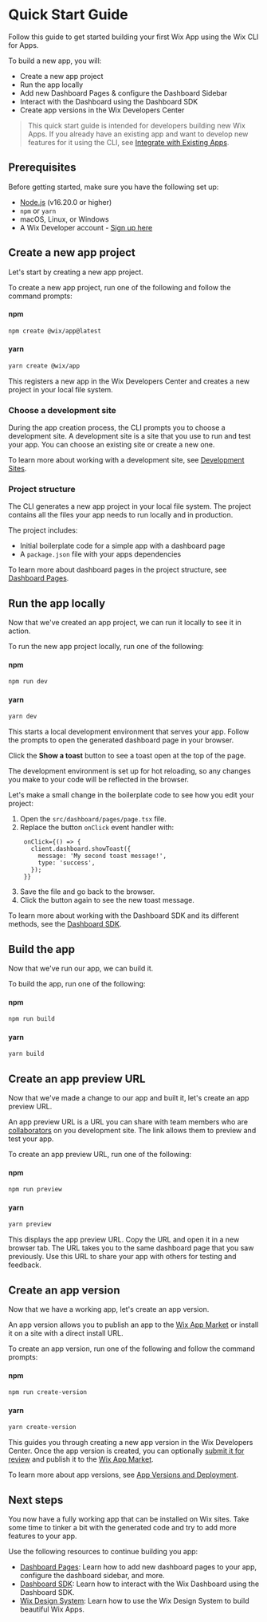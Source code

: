 # Quick Start Guide

Follow this guide to get started building your first Wix App using the Wix CLI for Apps.

To build a new app, you will:

- Create a new app project
- Run the app locally
- Add new Dashboard Pages & configure the Dashboard Sidebar
- Interact with the Dashboard using the Dashboard SDK
- Create app versions in the Wix Developers Center

> This quick start guide is intended for developers building new Wix Apps. If you already have an existing app and want to develop new features for it using the CLI, see [Integrate with Existing Apps](../workflow/integrate_with_existing_apps.md).

## Prerequisites

Before getting started, make sure you have the following set up:

- [Node.js](https://nodejs.org/en/) (v16.20.0 or higher)
- `npm` or `yarn`
- macOS, Linux, or Windows
- A Wix Developer account - [Sign up here](https://users.wix.com/signin?loginDialogContext=signup&referralInfo=HEADER&postLogin=https:%2F%2Fdev.wix.com%2Fdc3%2Fmy-apps&postSignUp=https:%2F%2Fdev.wix.com%2Fdc3%2Fmy-apps&forceRender=true)

## Create a new app project

Let's start by creating a new app project.

To create a new app project, run one of the following and follow the command prompts:

#### npm

```bash
npm create @wix/app@latest
```

#### yarn

```bash
yarn create @wix/app
```

This registers a new app in the Wix Developers Center and creates a new project in your local file system.

### Choose a development site

During the app creation process, the CLI prompts you to choose a development site. A development site is a site that you use to run and test your app. You can choose an existing site or create a new one.

To learn more about working with a development site, see [Development Sites](../workflow/development_sites.md).

### Project structure

The CLI generates a new app project in your local file system. The project contains all the files your app needs to run locally and in production.

The project includes:

- Initial boilerplate code for a simple app with a dashboard page
- A `package.json` file with your apps dependencies

To learn more about dashboard pages in the project structure, see [Dashboard Pages](../framework/dashboard_pages.md).

## Run the app locally

Now that we've created an app project, we can run it locally to see it in action.

To run the new app project locally, run one of the following:

#### npm

```bash
npm run dev
```

#### yarn

```bash
yarn dev
```

This starts a local development environment that serves your app. Follow the prompts to open the generated dashboard page in your browser.

Click the **Show a toast** button to see a toast open at the top of the page.

The development environment is set up for hot reloading, so any changes you make to your code will be reflected in the browser.

Let's make a small change in the boilerplate code to see how you edit your project:

1. Open the `src/dashboard/pages/page.tsx` file.
1. Replace the button `onClick` event handler with:
   ```tsx
    onClick={() => {
      client.dashboard.showToast({
        message: 'My second toast message!',
        type: 'success',
      });
    }}
   ```
1. Save the file and go back to the browser.
1. Click the button again to see the new toast message.

To learn more about working with the Dashboard SDK and its different methods, see the [Dashboard SDK](https://dev.wix.com/docs/sdk/api-reference/dashboard/setup).

## Build the app

Now that we've run our app, we can build it.

To build the app, run one of the following:

#### npm

```bash
npm run build
```

#### yarn

```bash
yarn build
```

## Create an app preview URL

Now that we've made a change to our app and built it, let's create an app preview URL.

An app preview URL is a URL you can share with team members who are [collaborators](https://support.wix.com/en/article/inviting-people-to-contribute-to-your-site) on you development site. The link allows them to preview and test your app.

To create an app preview URL, run one of the following:

#### npm

```bash
npm run preview
```

#### yarn

```bash
yarn preview
```

This displays the app preview URL. Copy the URL and open it in a new browser tab. The URL takes you to the same dashboard page that you saw previously. Use this URL to share your app with others for testing and feedback.

## Create an app version

Now that we have a working app, let's create an app version.

An app version allows you to publish an app to the [Wix App Market](https://www.wix.com/app-market) or install it on a site with a direct install URL.

To create an app version, run one of the following and follow the command prompts:

#### npm

```bash
npm run create-version
```

#### yarn

```bash
yarn create-version
```

This guides you through creating a new app version in the Wix Developers Center. Once the app version is created, you can optionally [submit it for review](https://devforum.wix.com/kb/en/article/submit-your-app-for-review) and publish it to the [Wix App Market](https://www.wix.com/app-market).

To learn more about app versions, see [App Versions and Deployment](../workflow/app_versions_and_deployment.md).

## Next steps

You now have a fully working app that can be installed on Wix sites. Take some time to tinker a bit with the generated code and try to add more features to your app.

Use the following resources to continue building you app:

- [Dashboard Pages](../framework/dashboard_pages.md): Learn how to add new dashboard pages to your app, configure the dashboard sidebar, and more.
- [Dashboard SDK](https://dev.wix.com/docs/client/api-reference/dashboard-sdk/intro): Learn how to interact with the Wix Dashboard using the Dashboard SDK.
- [Wix Design System](https://wixdesignsystem.com): Learn how to use the Wix Design System to build beautiful Wix Apps.
